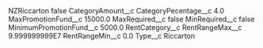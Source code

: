 <?xml version="1.0" encoding="UTF-8"?>
<CustomMetadata xmlns="http://soap.sforce.com/2006/04/metadata" xmlns:xsi="http://www.w3.org/2001/XMLSchema-instance" xmlns:xsd="http://www.w3.org/2001/XMLSchema">
    <label>NZRiccarton</label>
    <protected>false</protected>
    <values>
        <field>CategoryAmount__c</field>
        <value xsi:nil="true"/>
    </values>
    <values>
        <field>CategoryPecentage__c</field>
        <value xsi:type="xsd:double">4.0</value>
    </values>
    <values>
        <field>MaxPromotionFund__c</field>
        <value xsi:type="xsd:double">15000.0</value>
    </values>
    <values>
        <field>MaxRequired__c</field>
        <value xsi:type="xsd:boolean">false</value>
    </values>
    <values>
        <field>MinRequired__c</field>
        <value xsi:type="xsd:boolean">false</value>
    </values>
    <values>
        <field>MinimumPromotionFund__c</field>
        <value xsi:type="xsd:double">5000.0</value>
    </values>
    <values>
        <field>RentCategory__c</field>
        <value xsi:nil="true"/>
    </values>
    <values>
        <field>RentRangeMax__c</field>
        <value xsi:type="xsd:double">9.999999999E7</value>
    </values>
    <values>
        <field>RentRangeMin__c</field>
        <value xsi:type="xsd:double">0.0</value>
    </values>
    <values>
        <field>Type__c</field>
        <value xsi:type="xsd:string">Riccarton</value>
    </values>
</CustomMetadata>
